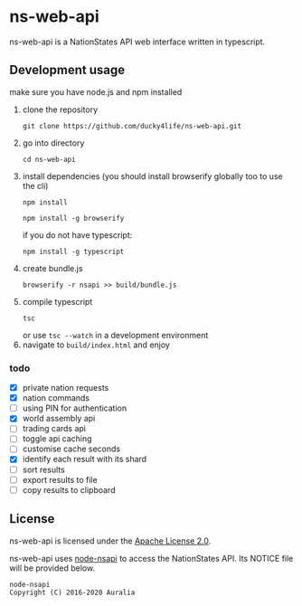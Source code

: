 # ns-web-api

ns-web-api is a NationStates API web interface written in typescript.

## Development usage

make sure you have node.js and npm installed

1. clone the repository
    ```
    git clone https://github.com/ducky4life/ns-web-api.git
    ```
2. go into directory
    ```
    cd ns-web-api
    ```
3. install dependencies (you should install browserify globally too to use the cli)
    ```
    npm install
    ```
    ```
    npm install -g browserify
    ```
    if you do not have typescript:
    ```
    npm install -g typescript
    ```
4. create bundle.js
    ```
    browserify -r nsapi >> build/bundle.js
    ```
5. compile typescript
    ```
    tsc
    ```
    or use `tsc --watch` in a development environment
6. navigate to `build/index.html` and enjoy

### todo

- [x] private nation requests
- [x] nation commands
- [ ] using PIN for authentication
- [x] world assembly api
- [ ] trading cards api
- [ ] toggle api caching
- [ ] customise cache seconds
- [x] identify each result with its shard
- [ ] sort results
- [ ] export results to file
- [ ] copy results to clipboard

## License

ns-web-api is licensed under the [Apache License 2.0](http://www.apache.org/licenses/LICENSE-2.0).

ns-web-api uses [node-nsapi](https://github.com/auralia/node-nsapi) to access the NationStates API. Its NOTICE file will be provided below.

```
node-nsapi  
Copyright (C) 2016-2020 Auralia
```

